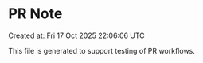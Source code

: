 # PR Note

Created at: Fri 17 Oct 2025 22:06:06 UTC

This file is generated to support testing of PR workflows.
